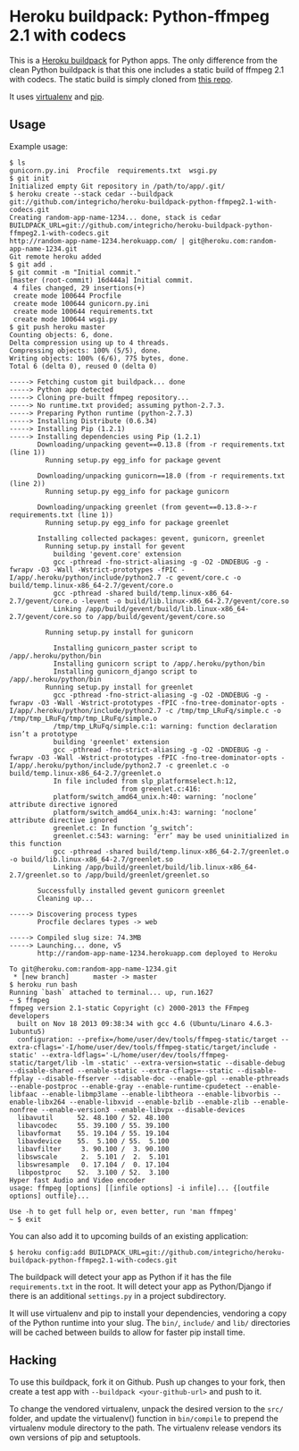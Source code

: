 Heroku buildpack: Python-ffmpeg 2.1 with codecs
========================

This is a [Heroku buildpack](http://devcenter.heroku.com/articles/buildpacks) for Python apps. The only difference from the clean Python buildpack is that this one includes a static build of ffmpeg 2.1 with codecs. The static build is simply cloned from [this repo](https://github.com/integricho/ffmpeg2.1-static-with-codecs).

It uses [virtualenv](http://www.virtualenv.org/) and [pip](http://www.pip-installer.org/).

Usage
-----

Example usage:

    $ ls
    gunicorn.py.ini  Procfile  requirements.txt  wsgi.py
    $ git init
    Initialized empty Git repository in /path/to/app/.git/
    $ heroku create --stack cedar --buildpack git://github.com/integricho/heroku-buildpack-python-ffmpeg2.1-with-codecs.git
    Creating random-app-name-1234... done, stack is cedar
    BUILDPACK_URL=git://github.com/integricho/heroku-buildpack-python-ffmpeg2.1-with-codecs.git
    http://random-app-name-1234.herokuapp.com/ | git@heroku.com:random-app-name-1234.git
    Git remote heroku added
    $ git add .
    $ git commit -m "Initial commit."
    [master (root-commit) 16d444a] Initial commit.
     4 files changed, 29 insertions(+)
     create mode 100644 Procfile
     create mode 100644 gunicorn.py.ini
     create mode 100644 requirements.txt
     create mode 100644 wsgi.py
    $ git push heroku master
    Counting objects: 6, done.
    Delta compression using up to 4 threads.
    Compressing objects: 100% (5/5), done.
    Writing objects: 100% (6/6), 775 bytes, done.
    Total 6 (delta 0), reused 0 (delta 0)

    -----> Fetching custom git buildpack... done
    -----> Python app detected
    -----> Cloning pre-built ffmpeg repository...
    -----> No runtime.txt provided; assuming python-2.7.3.
    -----> Preparing Python runtime (python-2.7.3)
    -----> Installing Distribute (0.6.34)
    -----> Installing Pip (1.2.1)
    -----> Installing dependencies using Pip (1.2.1)
           Downloading/unpacking gevent==0.13.8 (from -r requirements.txt (line 1))
             Running setup.py egg_info for package gevent

           Downloading/unpacking gunicorn==18.0 (from -r requirements.txt (line 2))
             Running setup.py egg_info for package gunicorn

           Downloading/unpacking greenlet (from gevent==0.13.8->-r requirements.txt (line 1))
             Running setup.py egg_info for package greenlet

           Installing collected packages: gevent, gunicorn, greenlet
             Running setup.py install for gevent
               building 'gevent.core' extension
               gcc -pthread -fno-strict-aliasing -g -O2 -DNDEBUG -g -fwrapv -O3 -Wall -Wstrict-prototypes -fPIC -I/app/.heroku/python/include/python2.7 -c gevent/core.c -o build/temp.linux-x86_64-2.7/gevent/core.o
               gcc -pthread -shared build/temp.linux-x86_64-2.7/gevent/core.o -levent -o build/lib.linux-x86_64-2.7/gevent/core.so
               Linking /app/build/gevent/build/lib.linux-x86_64-2.7/gevent/core.so to /app/build/gevent/gevent/core.so

             Running setup.py install for gunicorn

               Installing gunicorn_paster script to /app/.heroku/python/bin
               Installing gunicorn script to /app/.heroku/python/bin
               Installing gunicorn_django script to /app/.heroku/python/bin
             Running setup.py install for greenlet
               gcc -pthread -fno-strict-aliasing -g -O2 -DNDEBUG -g -fwrapv -O3 -Wall -Wstrict-prototypes -fPIC -fno-tree-dominator-opts -I/app/.heroku/python/include/python2.7 -c /tmp/tmp_LRuFq/simple.c -o /tmp/tmp_LRuFq/tmp/tmp_LRuFq/simple.o
               /tmp/tmp_LRuFq/simple.c:1: warning: function declaration isn’t a prototype
               building 'greenlet' extension
               gcc -pthread -fno-strict-aliasing -g -O2 -DNDEBUG -g -fwrapv -O3 -Wall -Wstrict-prototypes -fPIC -fno-tree-dominator-opts -I/app/.heroku/python/include/python2.7 -c greenlet.c -o build/temp.linux-x86_64-2.7/greenlet.o
               In file included from slp_platformselect.h:12,
                                from greenlet.c:416:
               platform/switch_amd64_unix.h:40: warning: ‘noclone’ attribute directive ignored
               platform/switch_amd64_unix.h:43: warning: ‘noclone’ attribute directive ignored
               greenlet.c: In function ‘g_switch’:
               greenlet.c:543: warning: ‘err’ may be used uninitialized in this function
               gcc -pthread -shared build/temp.linux-x86_64-2.7/greenlet.o -o build/lib.linux-x86_64-2.7/greenlet.so
               Linking /app/build/greenlet/build/lib.linux-x86_64-2.7/greenlet.so to /app/build/greenlet/greenlet.so

           Successfully installed gevent gunicorn greenlet
           Cleaning up...

    -----> Discovering process types
           Procfile declares types -> web

    -----> Compiled slug size: 74.3MB
    -----> Launching... done, v5
           http://random-app-name-1234.herokuapp.com deployed to Heroku

    To git@heroku.com:random-app-name-1234.git
     * [new branch]      master -> master
    $ heroku run bash
    Running `bash` attached to terminal... up, run.1627
    ~ $ ffmpeg
    ffmpeg version 2.1-static Copyright (c) 2000-2013 the FFmpeg developers
      built on Nov 18 2013 09:38:34 with gcc 4.6 (Ubuntu/Linaro 4.6.3-1ubuntu5)
      configuration: --prefix=/home/user/dev/tools/ffmpeg-static/target --extra-cflags='-I/home/user/dev/tools/ffmpeg-static/target/include -static' --extra-ldflags='-L/home/user/dev/tools/ffmpeg-static/target/lib -lm -static' --extra-version=static --disable-debug --disable-shared --enable-static --extra-cflags=--static --disable-ffplay --disable-ffserver --disable-doc --enable-gpl --enable-pthreads --enable-postproc --enable-gray --enable-runtime-cpudetect --enable-libfaac --enable-libmp3lame --enable-libtheora --enable-libvorbis --enable-libx264 --enable-libxvid --enable-bzlib --enable-zlib --enable-nonfree --enable-version3 --enable-libvpx --disable-devices
      libavutil      52. 48.100 / 52. 48.100
      libavcodec     55. 39.100 / 55. 39.100
      libavformat    55. 19.104 / 55. 19.104
      libavdevice    55.  5.100 / 55.  5.100
      libavfilter     3. 90.100 /  3. 90.100
      libswscale      2.  5.101 /  2.  5.101
      libswresample   0. 17.104 /  0. 17.104
      libpostproc    52.  3.100 / 52.  3.100
    Hyper fast Audio and Video encoder
    usage: ffmpeg [options] [[infile options] -i infile]... {[outfile options] outfile}...

    Use -h to get full help or, even better, run 'man ffmpeg'
    ~ $ exit

You can also add it to upcoming builds of an existing application:

    $ heroku config:add BUILDPACK_URL=git://github.com/integricho/heroku-buildpack-python-ffmpeg2.1-with-codecs.git

The buildpack will detect your app as Python if it has the file `requirements.txt` in the root. It will detect your app as Python/Django if there is an additional `settings.py` in a project subdirectory.

It will use virtualenv and pip to install your dependencies, vendoring a copy of the Python runtime into your slug.  The `bin/`, `include/` and `lib/` directories will be cached between builds to allow for faster pip install time.

Hacking
-------

To use this buildpack, fork it on Github.  Push up changes to your fork, then create a test app with `--buildpack <your-github-url>` and push to it.

To change the vendored virtualenv, unpack the desired version to the `src/` folder, and update the virtualenv() function in `bin/compile` to prepend the virtualenv module directory to the path. The virtualenv release vendors its own versions of pip and setuptools.
